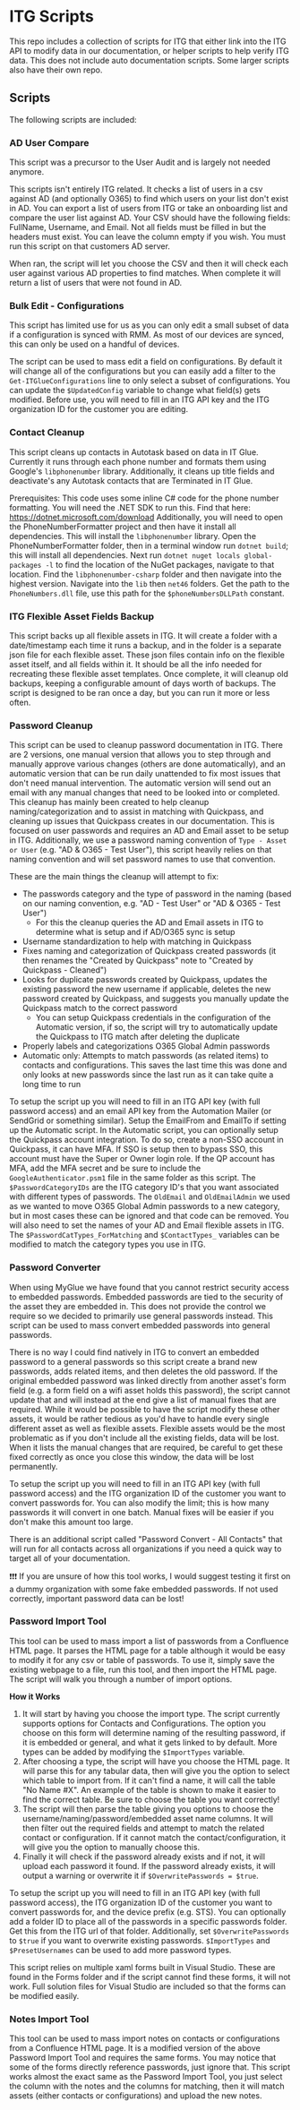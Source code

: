 # ITG Scripts

This repo includes a collection of scripts for ITG that either link into the ITG API to modify data in our documentation, or helper scripts to help verify ITG data. This does not include auto documentation scripts. Some larger scripts also have their own repo.

## Scripts
The following scripts are included:

### AD User Compare
This script was a precursor to the User Audit and is largely not needed anymore.

This scripts isn't entirely ITG related. It checks a list of users in a csv against AD (and optionally O365) to find which users on your list don't exist in AD. You can export a list of users from ITG or take an onboarding list and compare the user list against AD. Your CSV should have the following fields: FullName, Username, and Email. Not all fields must be filled in but the headers must exist. You can leave the column empty if you wish. You must run this script on that customers AD server.

When ran, the script will let you choose the CSV and then it will check each user against various AD properties to find matches. When complete it will return a list of users that were not found in AD. 

### Bulk Edit - Configurations
This script has limited use for us as you can only edit a small subset of data if a configuration is synced with RMM. As most of our devices are synced, this can only be used on a handful of devices.

The script can be used to mass edit a field on configurations. By default it will change all of the configurations but you can easily add a filter to the `Get-ITGlueConfigurations` line to only select a subset of configurations. You can update the `$UpdatedConfig` variable to change what field(s) gets modified. Before use, you will need to fill in an ITG API key and the ITG organization ID for the customer you are editing. 

### Contact Cleanup
This script cleans up contacts in Autotask based on data in IT Glue. Currently it runs through each phone number and formats them using Google's `libphonenumber` library. Additionally, it cleans up title fields and deactivate's any Autotask contacts that are Terminated in IT Glue.

Prerequisites: This code uses some inline C# code for the phone number formatting. You will need the .NET SDK to run this. Find that here: https://dotnet.microsoft.com/download
Additionally, you will need to open the PhoneNumberFormatter project and then have it install all dependencies. This will install the `libphonenumber` library. Open the PhoneNumberFormatter folder, then in a terminal window run `dotnet build`; this will install all dependencies. Next run `dotnet nuget locals global-packages -l` to find the location of the NuGet packages, navigate to that location. Find the `libphonenumber-csharp` folder and then navigate into the highest version. Navigate into the `lib` then `net46` folders. Get the path to the `PhoneNumbers.dll` file, use this path for the `$phoneNumbersDLLPath` constant.

### ITG Flexible Asset Fields Backup
This script backs up all flexible assets in ITG. It will create a folder with a date/timestamp each time it runs a backup, and in the folder is a separate json file for each flexible asset. These json files contain info on the flexible asset itself, and all fields within it. It should be all the info needed for recreating these flexible asset templates. Once complete, it will cleanup old backups, keeping a configurable amount of days worth of backups. The script is designed to be ran once a day, but you can run it more or less often.

### Password Cleanup
This script can be used to cleanup password documentation in ITG. There are 2 versions, one manual version that allows you to step through and manually approve various changes (others are done automatically), and an automatic version that can be run daily unattended to fix most issues that don't need manual intervention. The automatic version will send out an email with any manual changes that need to be looked into or completed. This cleanup has mainly been created to help cleanup naming/categorization and to assist in matching with Quickpass, and cleaning up issues that Quickpass creates in our documentation. This is focused on user passwords and requires an AD and Email asset to be setup in ITG. Additionally, we use a password naming convention of `Type - Asset or User` (e.g. "AD & O365 - Test User"), this script heavily relies on that naming convention and will set password names to use that convention.

These are the main things the cleanup will attempt to fix:
- The passwords category and the type of password in the naming (based on our naming convention, e.g. "AD - Test User" or "AD & O365 - Test User")
  - For this the cleanup queries the AD and Email assets in ITG to determine what is setup and if AD/O365 sync is setup
- Username standardization to help with matching in Quickpass
- Fixes naming and categorization of Quickpass created passwords (it then renames the "Created by Quickpass" note to "Created by Quickpass - Cleaned")
- Looks for duplicate passwords created by Quickpass, updates the existing password the new username if applicable, deletes the new password created by Quickpass, and suggests you manually update the Quickpass match to the correct password
  - You can setup Quickpass credentials in the configuration of the Automatic version, if so, the script will try to automatically update the Quickpass to ITG match after deleting the duplicate
- Properly labels and categorizations O365 Global Admin passwords
- Automatic only: Attempts to match passwords (as related items) to contacts and configurations. This saves the last time this was done and only looks at new passwords since the last run as it can take quite a long time to run

To setup the script up you will need to fill in an ITG API key (with full password access) and an email API key from the Automation Mailer (or SendGrid or something similar). Setup the EmailFrom and EmailTo if setting up the Automatic script. In the Automatic script, you can optionally setup the Quickpass account integration. To do so, create a non-SSO account in Quickpass, it can have MFA. If SSO is setup then to bypass SSO, this account must have the Super or Owner login role. If the QP account has MFA, add the MFA secret and be sure to include the `GoogleAuthenticator.psm1` file in the same folder as this script. The `$PasswordCategoryIDs` are the ITG category ID's that you want associated with different types of passwords. The `OldEmail` and `OldEmailAdmin` we used as we wanted to move O365 Global Admin passwords to a new category, but in most cases these can be ignored and that code can be removed. You will also need to set the names of your AD and Email flexible assets in ITG. The `$PasswordCatTypes_ForMatching` and `$ContactTypes_` variables can be modified to match the category types you use in ITG.

### Password Converter
When using MyGlue we have found that you cannot restrict security access to embedded passwords. Embedded passwords are tied to the security of the asset they are embedded in. This does not provide the control we require so we decided to primarily use general passwords instead. This script can be used to mass convert embedded passwords into general passwords.

There is no way I could find natively in ITG to convert an embedded password to a general passwords so this script create a brand new passwords, adds related items, and then deletes the old password. If the original embedded password was linked directly from another asset's form field (e.g. a form field on a wifi asset holds this password), the script cannot update that and will instead at the end give a list of manual fixes that are required. While it would be possible to have the script modify these other assets, it would be rather tedious as you'd have to handle every single different asset as well as flexible assets. Flexible assets would be the most problematic as if you don't include all the existing fields, data will be lost. When it lists the manual changes that are required, be careful to get these fixed correctly as once you close this window, the data will be lost permanently. 

To setup the script up you will need to fill in an ITG API key (with full password access) and the ITG organization ID of the customer you want to convert passwords for. You can also modify the limit; this is how many passwords it will convert in one batch. Manual fixes will be easier if you don't make this amount too large.

There is an additional script called "Password Convert - All Contacts" that will run for all contacts across all organizations if you need a quick way to target all of your documentation.

:heavy_exclamation_mark::heavy_exclamation_mark::heavy_exclamation_mark: If you are unsure of how this tool works, I would suggest testing it first on a dummy organization with some fake embedded passwords. If not used correctly, important password data can be lost!

### Password Import Tool
This tool can be used to mass import a list of passwords from a Confluence HTML page. It parses the HTML page for a table although it would be easy to modify it for any csv or table of passwords. To use it, simply save the existing webpage to a file, run this tool, and then import the HTML page. The script will walk you through a number of import options. 

**How it Works**
1. It will start by having you choose the import type. The script currently supports options for Contacts and Configurations. The option you choose on this form will determine naming of the resulting password, if it is embedded or general, and what it gets linked to by default. More types can be added by modifying the `$ImportTypes` variable. 
2. After choosing a type, the script will have you choose the HTML page. It will parse this for any tabular data, then will give you the option to select which table to import from. If it can't find a name, it will call the table "No Name #X". An example of the table is shown to make it easier to find the correct table. Be sure to choose the table you want correctly! 
3. The script will then parse the table giving you options to choose the username/naming/password/embedded asset name columns. It will then filter out the required fields and attempt to match the related contact or configuration. If it cannot match the contact/configuration, it will give you the option to manually choose this. 
4. Finally it will check if the password already exists and if not, it will upload each password it found. If the password already exists, it will output a warning or overwrite it if `$OverwritePasswords = $true`. 

To setup the script up you will need to fill in an ITG API key (with full password access), the ITG organization ID of the customer you want to convert passwords for, and the device prefix (e.g. STS). You can optionally add a folder ID to place all of the passwords in a specific passwords folder. Get this from the ITG url of that folder. Additionally, set `$OverwritePasswords` to `$true` if you want to overwrite existing passwords. `$ImportTypes` and `$PresetUsernames` can be used to add more password types. 

This script relies on multiple xaml forms built in Visual Studio. These are found in the Forms folder and if the script cannot find these forms, it will not work. Full solution files for Visual Studio are included so that the forms can be modified easily. 

### Notes Import Tool
This tool can be used to mass import notes on contacts or configurations from a Confluence HTML page. It is a modified version of the above Password Import Tool and requires the same forms. You may notice that some of the forms directly reference passwords, just ignore that. This script works almost the exact same as the Password Import Tool, you just select the column with the notes and the columns for matching, then it will match assets (either contacts or configurations) and upload the new notes.